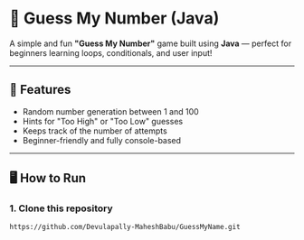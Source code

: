 # 🎯 Guess My Number (Java)

A simple and fun **"Guess My Number"** game built using **Java** — perfect for beginners learning loops, conditionals, and user input!

---

## 🧩 Features
- Random number generation between 1 and 100  
- Hints for "Too High" or "Too Low" guesses  
- Keeps track of the number of attempts  
- Beginner-friendly and fully console-based  

---

## 🖥️ How to Run

### 1. Clone this repository
```bash
https://github.com/Devulapally-MaheshBabu/GuessMyName.git
